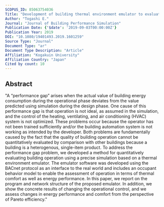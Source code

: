 ```yaml
---
SCOPUS_ID: 85063754036
Title: "Development of building thermal environment emulator to evaluate the performance of the HVAC system operation"
Author: "Togashi E."
Journal: "Journal of Building Performance Simulation"
Publication Date: {'$date': '2019-09-03T00:00:00Z'}
Publication Year: 2019
DOI: "10.1080/19401493.2019.1601259"
Source Type: "Journal"
Document Type: "ar"
Document Type Description: "Article"
Affiliation: "Kogakuin University"
Affiliation Country: "Japan"
Cited by count: 10
---
```


## Abstract
"A “performance gap” arises when the actual value of building energy consumption during the operational phase deviates from the value predicted using simulation during the design phase. One cause of this performance gap is that operation is not ideal, as assumed in the simulation, and the control of the heating, ventilating, and air conditioning (HVAC) system is not optimized. These problems occur because the operator has not been trained sufficiently and/or the building automation system is not working as intended by the developer. Both problems are fundamentally caused by the fact that the quality of building operation cannot be quantitatively evaluated by comparison with other buildings because a building is a heterogenous, single-item product. To address the performance gap problem, we developed a method for quantitatively evaluating building operation using a precise simulation based on a thermal environment emulator. The emulator software was developed using the BACnet protocol as an interface to the real world and includes an occupant behavior model to enable the assessment of operation in terms of thermal comfort as well as energy performance. In this paper, we report on the program and network structure of the proposed emulator. In addition, we show the concrete results of changing the operational control, and we assess changes in energy performance and comfort from the perspective of Pareto efficiency."
